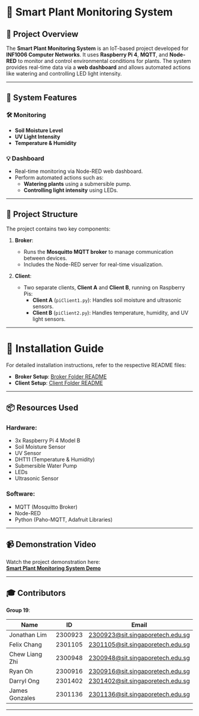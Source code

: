 # 🌱 Smart Plant Monitoring System

## 📄 Project Overview
The **Smart Plant Monitoring System** is an IoT-based project developed for **INF1006 Computer Networks**. It uses **Raspberry Pi 4**, **MQTT**, and **Node-RED** to monitor and control environmental conditions for plants. The system provides real-time data via a **web dashboard** and allows automated actions like watering and controlling LED light intensity.

---

## 🔧 System Features

### 🛠 Monitoring
- **Soil Moisture Level**  
- **UV Light Intensity**  
- **Temperature & Humidity**  

### 💡 Dashboard
- Real-time monitoring via Node-RED web dashboard.  
- Perform automated actions such as:
  - **Watering plants** using a submersible pump.  
  - **Controlling light intensity** using LEDs.  

---

## 📁 Project Structure
The project contains two key components:

1. **Broker**:
   - Runs the **Mosquitto MQTT broker** to manage communication between devices.
   - Includes the Node-RED server for real-time visualization.

2. **Client**:
   - Two separate clients, **Client A** and **Client B**, running on Raspberry Pis:
     - **Client A** (`piClient1.py`): Handles soil moisture and ultrasonic sensors.
     - **Client B** (`piClient2.py`): Handles temperature, humidity, and UV light sensors.

---

# 🚀 Installation Guide

For detailed installation instructions, refer to the respective README files:

- **Broker Setup**: [Broker Folder README](https://github.com/jonathanljc/ComputerNetwork-SmartPlantMonitoring/blob/main/broker/readme.md)  
- **Client Setup**: [Client Folder README](https://github.com/jonathanljc/ComputerNetwork-SmartPlantMonitoring/blob/main/client/readme.md)  

---

## 📦 Resources Used

### Hardware:
- 3x Raspberry Pi 4 Model B  
- Soil Moisture Sensor  
- UV Sensor  
- DHT11 (Temperature & Humidity)  
- Submersible Water Pump  
- LEDs  
- Ultrasonic Sensor  

### Software:
- MQTT (Mosquitto Broker)  
- Node-RED  
- Python (Paho-MQTT, Adafruit Libraries)  

---

## 📹 Demonstration Video

Watch the project demonstration here:  
[**Smart Plant Monitoring System Demo**](#)

---

## 🎓 Contributors

**Group 19**:  

| **Name**          | **ID**       | **Email**                          |
|-------------------|--------------|------------------------------------|
| Jonathan Lim      | 2300923      | 2300923@sit.singaporetech.edu.sg   |
| Felix Chang       | 2301105      | 2301105@sit.singaporetech.edu.sg   |
| Chew Liang Zhi    | 2300948      | 2300948@sit.singaporetech.edu.sg   |
| Ryan Oh           | 2300916      | 2300916@sit.singaporetech.edu.sg   |
| Darryl Ong        | 2301402      | 2301402@sit.singaporetech.edu.sg   |
| James Gonzales    | 2301136      | 2301136@sit.singaporetech.edu.sg   |

---


